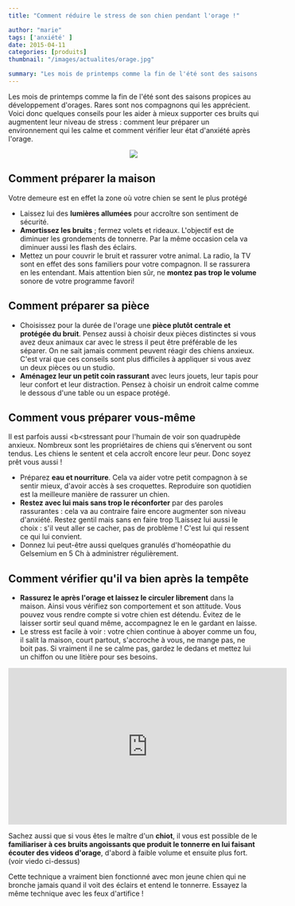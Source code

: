 ```yaml
---
title: "Comment réduire le stress de son chien pendant l'orage !"

author: "marie"
tags: ['anxiété' ]
date: 2015-04-11
categories: [produits]
thumbnail: "/images/actualites/orage.jpg"

summary: "Les mois de printemps comme la fin de l'été sont des saisons propices au développement d'orages. Rares sont nos compagnons qui les apprécient. Voici donc quelques conseils pour les aider à mieux supporter ces bruits qui augmentent leur niveau de stress : comment leur préparer un environnement qui les calme et comment vérifier leur état d'anxiété après l'orage. "
---
```


Les mois de printemps comme la fin de l'été sont des saisons propices au développement d'orages. Rares sont nos compagnons qui les apprécient. Voici donc quelques conseils pour les aider à mieux supporter ces bruits qui augmentent leur niveau de stress : comment leur préparer un environnement qui les calme et comment vérifier leur état d'anxiété après l'orage.


<p align="center"><img src="/images/actualites/orage.jpg"></p>

## Comment préparer la maison ##
Votre demeure est en effet la zone où votre chien se sent le plus protégé
<ul><li> Laissez lui des <b>lumières allumées</b> pour accroître son sentiment de sécurité.</li>
 <li><b>Amortissez les bruits</b> ; fermez volets et rideaux. L'objectif est de diminuer les grondements de tonnerre. Par la même occasion cela va diminuer aussi les flash des éclairs.</li>
 <li> Mettez un <b<arrière plan sonore</b> pour couvrir le bruit et rassurer votre animal. La radio, la TV sont en effet des sons familiers pour votre compagnon. Il se rassurera en les entendant. Mais attention bien sûr, ne <b>montez pas trop le volume</b> sonore de votre programme favori!</li></ul>




## Comment préparer sa pièce ##
<ul><li>Choisissez pour la durée de l'orage une <b>pièce plutôt centrale et protégée du bruit</b>. Pensez aussi à choisir deux pièces distinctes si vous avez deux animaux car avec le stress il peut être préférable de les séparer. On ne sait jamais comment peuvent réagir des chiens anxieux. C'est vrai que ces conseils sont plus difficiles à appliquer si vous avez un deux pièces ou un studio. </li>
<li><b>Aménagez leur un petit coin rassurant</b> avec leurs jouets, leur tapis pour leur confort et leur distraction. Pensez à choisir un endroit calme comme le dessous d'une table ou un espace protégé. </li></ul>


## Comment vous préparer vous-même ##
Il est parfois aussi <b<stressant pour l'humain</b> de voir son quadrupède anxieux. Nombreux sont les propriétaires de chiens qui s’énervent ou sont tendus. Les chiens le sentent et cela accroît encore leur peur. Donc soyez prêt vous aussi !
<ul><li>Préparez <b>eau et nourriture</b>. Cela va aider votre petit compagnon à se sentir mieux, d'avoir accès à ses croquettes.  Reproduire son quotidien est la meilleure manière de rassurer un chien.</li>
<li><b>Restez avec lui mais sans trop le réconforter</b> par des paroles rassurantes : cela va au contraire faire encore augmenter son niveau d'anxiété. Restez gentil mais sans en faire trop !Laissez lui aussi le choix : s'il veut aller se cacher, pas de problème ! C'est lui qui ressent ce qui lui convient.</li>
<li>Donnez lui peut-être aussi quelques granulés d'homéopathie du Gelsemium en 5 Ch à administrer régulièrement. </li></ul>

## Comment vérifier qu'il va bien après la tempête ##
<ul> <li> <b>Rassurez le après l'orage et laissez le circuler librement</b> dans la maison. Ainsi vous vérifiez son comportement et son attitude. Vous pouvez vous rendre compte si votre chien est détendu. Évitez de le laisser sortir seul quand même, accompagnez le en le gardant en laisse.</li>
<li> Le stress est facile à voir : votre chien continue à aboyer comme un fou, il salit la maison, court partout, s'accroche à vous, ne mange pas, ne boit pas. Si vraiment il ne se calme pas, gardez le dedans et mettez lui un chiffon ou une litière pour ses besoins.</li></ul>

<p align ="center"><iframe width="560" height="315" src="https://www.youtube.com/embed/bBAvRUQrvLQ" frameborder="0" allowfullscreen></iframe></p>

Sachez aussi que si vous êtes le maître d'un <b>chiot</b>, il vous est possible de le <b>familiariser à ces bruits angoissants que produit le tonnerre en lui faisant écouter des videos d'orage</b>, d'abord à faible volume et ensuite plus fort. (voir viedo ci-dessus)

Cette technique a vraiment bien fonctionné avec mon jeune chien qui ne bronche jamais quand il voit des éclairs et entend le tonnerre. Essayez la même technique avec les feux d'artifice !
